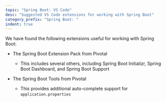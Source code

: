 ```yaml
---
topic: "Spring Boot: VS Code"
desc: "Suggested VS Code extensions for working with Spring Boot"
category_prefix: "Spring Boot: "
indent: true
---
```


We have found the following extensions useful for working with Spring Boot:

* The Spring Boot Extension Pack from Pivotal
   * This includes several others, including Spring Boot Initializr, Spring Boot Dashboard, and Spring Boot Support
 
* The Spring Boot Tools from Pivotal
   * This provides additional auto-complete support for `application.properties`
 
